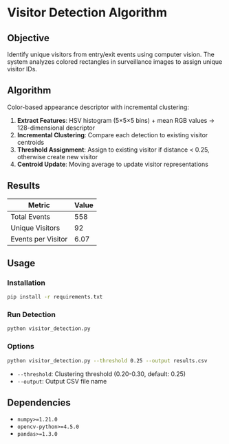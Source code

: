 # Visitor Detection Algorithm

## Objective

Identify unique visitors from entry/exit events using computer vision. The system analyzes colored rectangles in surveillance images to assign unique visitor IDs.

## Algorithm

Color-based appearance descriptor with incremental clustering:

1. **Extract Features**: HSV histogram (5×5×5 bins) + mean RGB values → 128-dimensional descriptor
2. **Incremental Clustering**: Compare each detection to existing visitor centroids
3. **Threshold Assignment**: Assign to existing visitor if distance < 0.25, otherwise create new visitor
4. **Centroid Update**: Moving average to update visitor representations

## Results

| Metric             | Value |
| ------------------ | ----- |
| Total Events       | 558   |
| Unique Visitors    | 92    |
| Events per Visitor | 6.07  |

## Usage

### Installation

```bash
pip install -r requirements.txt
```

### Run Detection

```bash
python visitor_detection.py
```

### Options

```bash
python visitor_detection.py --threshold 0.25 --output results.csv
```

- `--threshold`: Clustering threshold (0.20-0.30, default: 0.25)
- `--output`: Output CSV file name

## Dependencies

- `numpy>=1.21.0`
- `opencv-python>=4.5.0`
- `pandas>=1.3.0`
